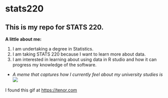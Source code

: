# stats220

## This is my repo for STATS 220. 

**A little about me:**

1. I am undertaking a degree in Statistics.
2. I am taking STATS 220 because I want to learn more about data.
3. I am interested in learning about using data in R studio and how it can progress my knowledge of the software.

- *A meme that captures how I currently feel about my university studies is* ![](https://c.tenor.com/n3QS0Yv6_sMAAAAd/tenor.gif)

I found this gif at https://tenor.com
